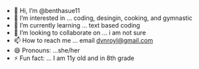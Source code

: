- 👋 Hi, I’m @benthasue11
- 👀 I’m interested in ... coding, desingin, cooking, and gymnastic
- 🌱 I’m currently learning ... text based coding
- 💞️ I’m looking to collaborate on ... i am not sure
- 📫 How to reach me ... email dvnroyl@gmail.com
- 😄 Pronouns: ...she/her
- ⚡ Fun fact: ... I am 11y old and in 8th grade

<!---
benthasue11/benthasue11 is a ✨ special ✨ repository because its `README.md` (this file) appears on your GitHub profile.
You can click the Preview link to take a look at your changes.
--->
